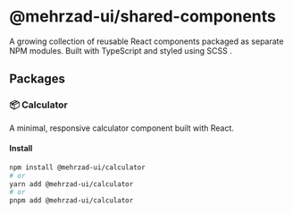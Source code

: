 # @mehrzad-ui/shared-components

A growing collection of reusable React components packaged as separate NPM modules. Built with TypeScript and styled using SCSS .

## Packages

### 📦 Calculator

A minimal, responsive calculator component built with React.

#### Install

```bash
npm install @mehrzad-ui/calculator
# or
yarn add @mehrzad-ui/calculator
# or
pnpm add @mehrzad-ui/calculator
